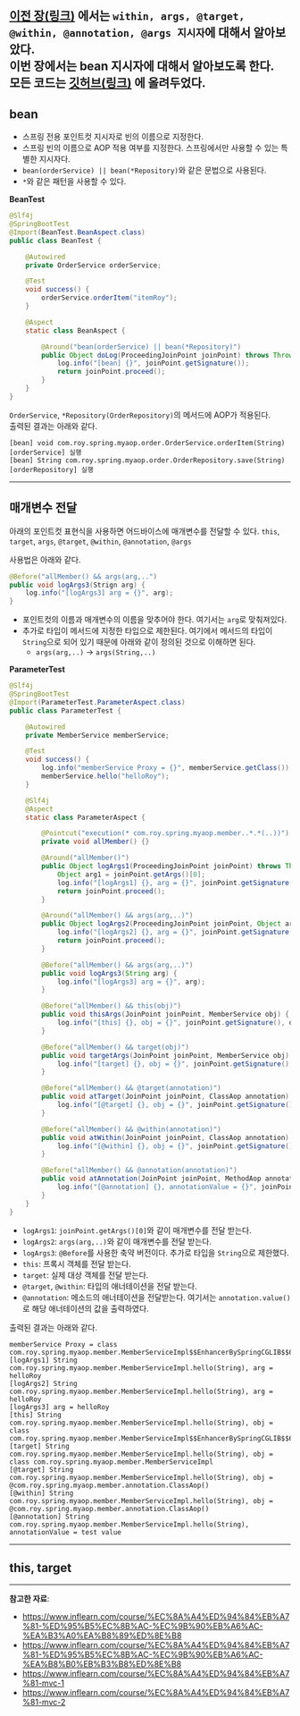 [이전 장(링크)]() 에서는 `within, args, @target, @within, @annotation, @args 지시자`에 대해서 알아보았다.  
이번 장에서는 **bean 지시자**에 대해서 알아보도록 한다.  
모든 코드는 [깃허브(링크)](https://github.com/roy-zz/spring) 에 올려두었다.
---

## bean

- 스프링 전용 포인트컷 지시자로 빈의 이름으로 지정한다.  
- 스프링 빈의 이름으로 AOP 적용 여부를 지정한다. 스프링에서만 사용할 수 있는 특별한 지시자다.
- `bean(orderService) || bean(*Repository)`와 같은 문법으로 사용된다.
- `*`와 같은 패턴을 사용할 수 있다.

**BeanTest**

```java
@Slf4j
@SpringBootTest
@Import(BeanTest.BeanAspect.class)
public class BeanTest {

    @Autowired
    private OrderService orderService;

    @Test
    void success() {
        orderService.orderItem("itemRoy");
    }

    @Aspect
    static class BeanAspect {

        @Around("bean(orderService) || bean(*Repository)")
        public Object doLog(ProceedingJoinPoint joinPoint) throws Throwable {
            log.info("[bean] {}", joinPoint.getSignature());
            return joinPoint.proceed();
        }
    }
}
```

`OrderService`, `*Repository(OrderRepository)`의 메서드에 AOP가 적용된다.  
출력된 결과는 아래와 같다.

```shell
[bean] void com.roy.spring.myaop.order.OrderService.orderItem(String)
[orderService] 실행
[bean] String com.roy.spring.myaop.order.OrderRepository.save(String)
[orderRepository] 실행
```

---

## 매개변수 전달

아래의 포인트컷 표현식을 사용하면 어드바이스에 매개변수를 전달할 수 있다.
`this`, `target`, `args`, `@target`, `@within`, `@annotation`, `@args`  
  
사용법은 아래와 같다.
```java
@Before("allMember() && args(arg,..")
public void logArgs3(Strign arg) {
    log.info("[logArgs3] arg = {}", arg);
}
```

- 포인트컷의 이름과 매개변수의 이름을 맞추어야 한다. 여기서는 `arg`로 맞춰져있다.
- 추가로 타입이 메서드에 지정한 타입으로 제한된다. 여기에서 메서드의 타입이 `String`으로 되어 있기 때문에 아래와 같이 정의된 것으로 이해하면 된다.
  - `args(arg,..)` -> `args(String,..)`

**ParameterTest**
```java
@Slf4j
@SpringBootTest
@Import(ParameterTest.ParameterAspect.class)
public class ParameterTest {

    @Autowired
    private MemberService memberService;

    @Test
    void success() {
        log.info("memberService Proxy = {}", memberService.getClass());
        memberService.hello("helloRoy");
    }

    @Slf4j
    @Aspect
    static class ParameterAspect {

        @Pointcut("execution(* com.roy.spring.myaop.member..*.*(..))")
        private void allMember() {}

        @Around("allMember()")
        public Object logArgs1(ProceedingJoinPoint joinPoint) throws Throwable {
            Object arg1 = joinPoint.getArgs()[0];
            log.info("[logArgs1] {}, arg = {}", joinPoint.getSignature(), arg1);
            return joinPoint.proceed();
        }

        @Around("allMember() && args(arg,..)")
        public Object logArgs2(ProceedingJoinPoint joinPoint, Object arg) throws Throwable {
            log.info("[logArgs2] {}, arg = {}", joinPoint.getSignature(), arg);
            return joinPoint.proceed();
        }

        @Before("allMember() && args(arg,..)")
        public void logArgs3(String arg) {
            log.info("[logArgs3] arg = {}", arg);
        }

        @Before("allMember() && this(obj)")
        public void thisArgs(JoinPoint joinPoint, MemberService obj) {
            log.info("[this] {}, obj = {}", joinPoint.getSignature(), obj.getClass());
        }

        @Before("allMember() && target(obj)")
        public void targetArgs(JoinPoint joinPoint, MemberService obj) {
            log.info("[target] {}, obj = {}", joinPoint.getSignature(), obj.getClass());
        }

        @Before("allMember() && @target(annotation)")
        public void atTarget(JoinPoint joinPoint, ClassAop annotation) {
            log.info("[@target] {}, obj = {}", joinPoint.getSignature(), annotation);
        }

        @Before("allMember() && @within(annotation)")
        public void atWithin(JoinPoint joinPoint, ClassAop annotation) {
            log.info("[@within] {}, obj = {}", joinPoint.getSignature(), annotation);
        }

        @Before("allMember() && @annotation(annotation)")
        public void atAnnotation(JoinPoint joinPoint, MethodAop annotation) {
            log.info("[@annotation] {}, annotationValue = {}", joinPoint.getSignature(), annotation.value());
        }
    }
}
```

- `logArgs1`: `joinPoint.getArgs()[0]`와 같이 매개변수를 전달 받는다.
- `logArgs2`: `args(arg,..)`와 같이 매개변수를 전달 받는다.
- `logArgs3`: `@Before`를 사용한 축약 버전이다. 추가로 타입을 `String`으로 제한했다.
- `this`: 프록시 객체를 전달 받는다.
- `target`: 실제 대상 객체를 전달 받는다.
- `@target`, `@within`: 타입의 애너테이션을 전달 받는다.
- `@annotation`: 메소드의 애너테이션을 전달받는다. 여기서는 `annotation.value()`로 해당 애너테이션의 값을 출력하였다.
  
출력된 결과는 아래와 같다.

```shell
memberService Proxy = class com.roy.spring.myaop.member.MemberServiceImpl$$EnhancerBySpringCGLIB$$6dcb441c
[logArgs1] String com.roy.spring.myaop.member.MemberServiceImpl.hello(String), arg = helloRoy
[logArgs2] String com.roy.spring.myaop.member.MemberServiceImpl.hello(String), arg = helloRoy
[logArgs3] arg = helloRoy
[this] String com.roy.spring.myaop.member.MemberServiceImpl.hello(String), obj = class com.roy.spring.myaop.member.MemberServiceImpl$$EnhancerBySpringCGLIB$$6dcb441c
[target] String com.roy.spring.myaop.member.MemberServiceImpl.hello(String), obj = class com.roy.spring.myaop.member.MemberServiceImpl
[@target] String com.roy.spring.myaop.member.MemberServiceImpl.hello(String), obj = @com.roy.spring.myaop.member.annotation.ClassAop()
[@within] String com.roy.spring.myaop.member.MemberServiceImpl.hello(String), obj = @com.roy.spring.myaop.member.annotation.ClassAop()
[@annotation] String com.roy.spring.myaop.member.MemberServiceImpl.hello(String), annotationValue = test value
```

---

## this, target




---

**참고한 자료**:

- https://www.inflearn.com/course/%EC%8A%A4%ED%94%84%EB%A7%81-%ED%95%B5%EC%8B%AC-%EC%9B%90%EB%A6%AC-%EA%B3%A0%EA%B8%89%ED%8E%B8
- https://www.inflearn.com/course/%EC%8A%A4%ED%94%84%EB%A7%81-%ED%95%B5%EC%8B%AC-%EC%9B%90%EB%A6%AC-%EA%B8%B0%EB%B3%B8%ED%8E%B8
- https://www.inflearn.com/course/%EC%8A%A4%ED%94%84%EB%A7%81-mvc-1
- https://www.inflearn.com/course/%EC%8A%A4%ED%94%84%EB%A7%81-mvc-2